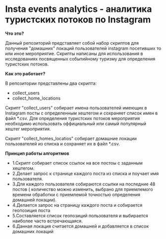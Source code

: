 # Insta events analytics - аналитика туристских потоков по Instagram
**Что это?**

Данный репозиторий представляет собой набор скриптов для получения "домашних" локаций пользователей instagram посетивших
то или иное мероприятие.
Скрипты написаны для использования в исследованиях посвященных событийному туризму для определения туристских потоков.

**Как это работает?**

В репозитории представлены два скрипта:
- collect_users
- collect_home_locations

Скрипт "collect_users" собирает имена пользователей имеющих в Instagram посты с определенным хештегом и сохраняет список имен в файл *.csv.
Для определения туристских потоков мероприятия необходимо использовать оффициальный или самый популярный хештег мероприятия.

Скрипт "collect_homes_locatios" собирает домашние локации пользователей из списка и сохраняет их в файл *.csv.

**Принцип работы алгоритмов**

- 1.Скрипт собирает список ссылок на все постоы с заданным хештегом. 
- 2.Делает запрос к странице каждого поста из списка и поучает имя пользователя.
- 3.Для каждого пользователя собираются ссылки на последние 48 постов ( количество можно изменить, выбрано для приемлемого времени обработки с приемлемой точностью определения домашней локации).
- 4.Делается запрос на страницу каждого поста и собирается геопозиция поста
- 5.Составляется список геопозиций пользователя и выбирается наиболее часто встречающаяся.
- 6.Данная локация считается домашней и добавляется в список домашних локаций
